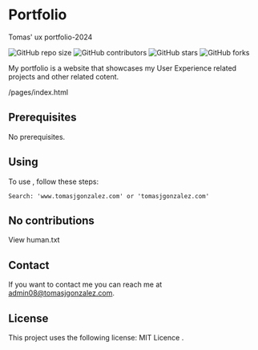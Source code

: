 # Portfolio
 Tomas' ux portfolio-2024

![GitHub repo size](https://img.shields.io/github/repo-size/tomas-j-gonzalez/portfolio)
![GitHub contributors](https://img.shields.io/github/contributors-anon/tomas-j-gonzalez/portfolio)
![GitHub stars](https://img.shields.io/github/stars/tomas-j-gonzalez/portfolio?style=social)
![GitHub forks](https://img.shields.io/github/forks/tomas-j-gonzalez/portfolio?label=Fork&style=social)

My portfolio is a website that showcases my User Experience related projects and other related cotent.

/pages/index.html

## Prerequisites

No prerequisites.

## Using <Portfolio>

To use <Portfolio>, follow these steps:

```
Search: 'www.tomasjgonzalez.com' or 'tomasjgonzalez.com'
```

## No contributions
View human.txt

## Contact

If you want to contact me you can reach me at <admin08@tomasjgonzalez.com>.

## License

This project uses the following license: MIT Licence [<MIT Licence>](<https://choosealicense.com/licenses/cc-by-sa-4.0/>).

